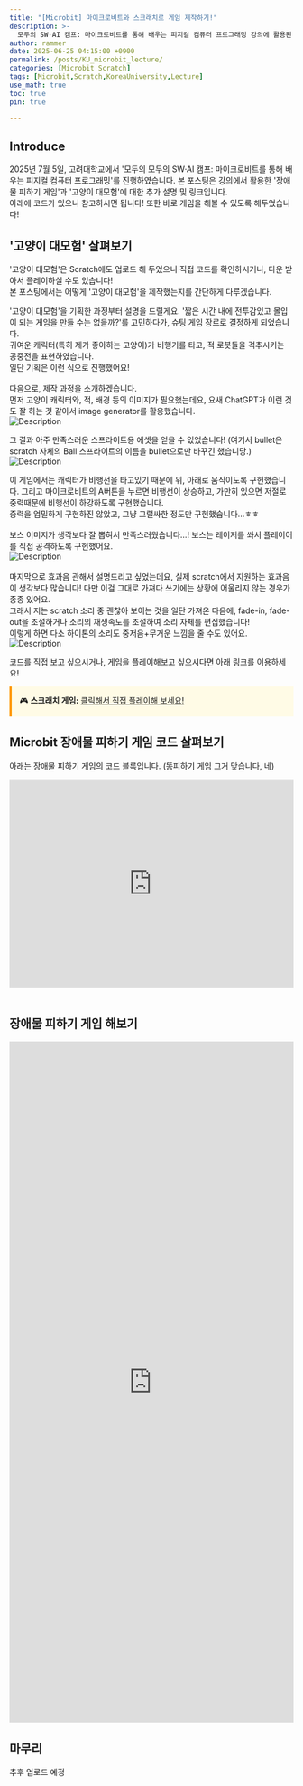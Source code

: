 ```yaml
---
title: "[Microbit] 마이크로비트와 스크래치로 게임 제작하기!"
description: >-
  모두의 SW·AI 캠프: 마이크로비트를 통해 배우는 피지컬 컴퓨터 프로그래밍 강의에 활용된 자료입니다.
author: rammer
date: 2025-06-25 04:15:00 +0900
permalink: /posts/KU_microbit_lecture/
categories: [Microbit Scratch]
tags: [Microbit,Scratch,KoreaUniversity,Lecture]
use_math: true
toc: true
pin: true

---
```


## Introduce
2025년 7월 5일, 고려대학교에서 '모두의 모두의 SW·AI 캠프: 마이크로비트를 통해 배우는 피지컬 컴퓨터 프로그래밍'를 진행하였습니다. 본 포스팅은 강의에서 활용한 '장애물 피하기 게임'과 '고양이 대모험'에 대한 추가 설명 및 링크입니다.<br>아래에 코드가 있으니 참고하시면 됩니다! 또한 바로 게임을 해볼 수 있도록 해두었습니다!

## '고양이 대모험' 살펴보기
'고양이 대모험'은 Scratch에도 업로드 해 두었으니 직접 코드를 확인하시거나, 다운 받아서 플레이하실 수도 있습니다!<br>
본 포스팅에서는 어떻게 '고양이 대모험'을 제작했는지를 간단하게 다루겠습니다.<br>
  
'고양이 대모험'을 기획한 과정부터 설명을 드릴게요. '짧은 시간 내에 전투감있고 몰입이 되는 게임을 만들 수는 없을까?'를 고민하다가, 슈팅 게임 장르로 결정하게 되었습니다.<br>
귀여운 캐릭터(특히 제가 좋아하는 고양이)가 비행기를 타고, 적 로봇들을 격추시키는 공중전을 표현하였습니다.<br>
일단 기획은 이런 식으로 진행했어요!<br><br>
다음으로, 제작 과정을 소개하겠습니다.<br>
먼저 고양이 캐릭터와, 적, 배경 등의 이미지가 필요했는데요, 요새 ChatGPT가 이런 것도 잘 하는 것 같아서 image generator를 활용했습니다.<br>
<img src="../../assets/img/resources/microbit/prompt1.png"
     alt="Description"
     loading="lazy"
     class="image-style">
<br>

그 결과 아주 만족스러운 스프라이트용 에셋을 얻을 수 있었습니다! (여기서 bullet은 scratch 자체의 Ball 스프라이트의 이름을 bullet으로만 바꾸긴 했습니당.)<br>
<img src="../../assets/img/resources/microbit/sprites.png"
     alt="Description"
     loading="lazy"
     class="image-style">
<br>

이 게임에서는 캐릭터가 비행선을 타고있기 때문에 위, 아래로 움직이도록 구현했습니다. 그리고 마이크로비트의 A버튼을 누르면 비행선이 상승하고, 가만히 있으면 저절로 중력때문에 비행선이 하강하도록 구현했습니다.<br>
중력을 엄밀하게 구현하진 않았고, 그냥 그럴싸한 정도만 구현했습니다...ㅎㅎ<br>
<br>
보스 이미지가 생각보다 잘 뽑혀서 만족스러웠습니다...! 보스는 레이저를 쏴서 플레이어를 직접 공격하도록 구현했어요.<br>
<img src="../../assets/img/resources/microbit/boss_asset.png"
     alt="Description"
     loading="lazy"
     class="image-style">
<br>
<br>
마지막으로 효과음 관해서 설명드리고 싶었는데요, 실제 scratch에서 지원하는 효과음이 생각보다 많습니다! 다만 이걸 그대로 가져다 쓰기에는 상황에 어울리지 않는 경우가 종종 있어요.<br>
그래서 저는 scratch 소리 중 괜찮아 보이는 것을 일단 가져온 다음에, fade-in, fade-out을 조절하거나 소리의 재생속도를 조절하여 소리 자체를 편집했습니다!<br>
이렇게 하면 다소 하이톤의 소리도 중저음+무거운 느낌을 줄 수도 있어요.<br>
<img src="../../assets/img/resources/microbit/sound.png"
     alt="Description"
     loading="lazy"
     class="image-style">
<br>

코드를 직접 보고 싶으시거나, 게임을 플레이해보고 싶으시다면 아래 링크를 이용하세요!<br>

<div style="border-left: 4px solid #f90; padding: 1em; background: #fffbe6;">
  🎮 <strong>스크래치 게임:</strong>
  <a href="https://scratch.mit.edu/projects/1191783019/" target="_blank" rel="noopener noreferrer">
    클릭해서 직접 플레이해 보세요!
  </a>
</div>


## Microbit 장애물 피하기 게임 코드 살펴보기

아래는 장애물 피하기 게임의 코드 블록입니다. (똥피하기 게임 그거 맞습니다, 네)<br>

<div style="position:relative;height:calc(300px + 5em);width:100%;overflow:hidden;"><iframe style="position:absolute;top:0;left:0;width:100%;height:100%;" src="https://makecode.microbit.org/---codeembed#pub:S55220-75214-92373-16338" allowfullscreen="allowfullscreen" frameborder="0" sandbox="allow-scripts allow-same-origin"></iframe></div>

<br>

## 장애물 피하기 게임 해보기

<div style="position:relative;padding-bottom:140%;height:0;min-height:500px;overflow:hidden;">
  <iframe style="position:absolute;top:0;left:0;width:100%;height:100%;"
          src="https://makecode.microbit.org/---run?id=S55220-75214-92373-16338"
          allowfullscreen
          sandbox="allow-popups allow-forms allow-scripts allow-same-origin"
          frameborder="0">
  </iframe>
</div>

## 마무리
추후 업로드 예정





